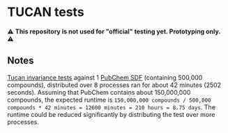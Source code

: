 # TUCAN tests

:warning: **This repository is not used for "official" testing yet. Prototyping only.** :warning:

## Notes
[Tucan invariance tests](https://github.com/TUCAN-nest/TUCAN/blob/187a0d40c7ffca1855f7ad78f7a190d0e73e9b2c/tucan/test_utils.py#L9-L20) against 1 [PubChem SDF](https://ftp.ncbi.nlm.nih.gov/pubchem/Compound/CURRENT-Full/SDF/) (containing 500,000 compounds),
distributed over 8 processes ran for about 42 minutes (2502 seconds).
Assuming that PubChem contains about 150,000,000 compounds,
the expected runtime is `150,000,000 compounds / 500,000 compounds * 42 minutes = 12600 minutes = 210 hours = 8.75 days`.
The runtime could be reduced significantly by distributing the test over more processes.